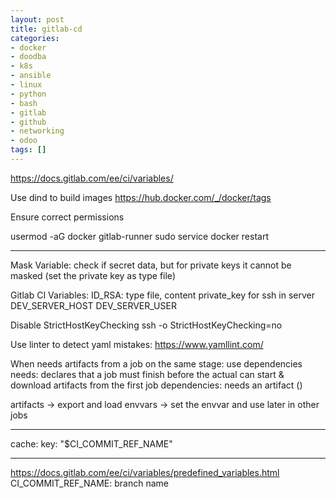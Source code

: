 ```yaml
---
layout: post
title: gitlab-cd
categories:
- docker
- doodba
- k8s
- ansible
- linux
- python
- bash
- gitlab
- github
- networking
- odoo
tags: []
---
```


https://docs.gitlab.com/ee/ci/variables/

Use dind to build images
https://hub.docker.com/_/docker/tags

Ensure correct permissions

usermod -aG docker gitlab-runner
sudo service docker restart

---

Mask Variable: check if secret data, but for private keys it cannot be masked (set the private key as type file)

Gitlab CI Variables:
ID_RSA: type file, content private_key for ssh in server
DEV_SERVER_HOST 
DEV_SERVER_USER

Disable StrictHostKeyChecking
ssh -o StrictHostKeyChecking=no

Use linter to detect yaml mistakes: https://www.yamllint.com/

When needs artifacts from a job on the same stage: use dependencies
needs: declares that a job must finish before the actual can start & download artifacts from the first job
dependencies: needs an artifact ()

artifacts -> export and load
envvars -> set the envvar and use later in other jobs

---
cache:
  key: "$CI_COMMIT_REF_NAME"

---
https://docs.gitlab.com/ee/ci/variables/predefined_variables.html
CI_COMMIT_REF_NAME: branch name

